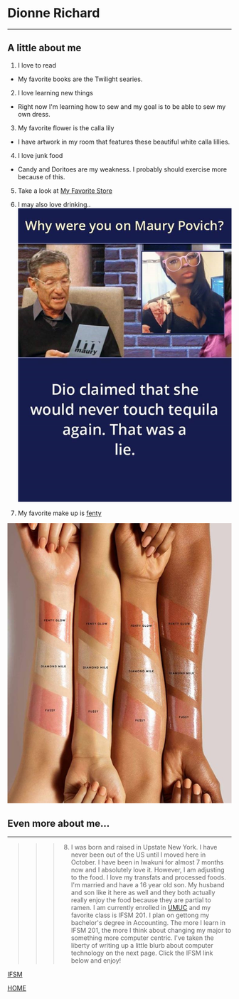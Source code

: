 # Dionne Richard
----------------
## A little about me

1. I love to read
+ My favorite books are the Twilight searies. 
2. I love learning new things
+ Right now I'm learning how to sew and my goal is to be able to sew my own dress. 
3. My favorite flower is the calla lily
+ I have artwork in my room that features these beautiful white calla lillies. 
4. I love junk food
+ Candy and Doritoes are my weakness. I probably should exercise more because of this.
5. Take a look at [My Favorite Store](https://www.amazon.com)
6. I may also love drinking..
![I love drinking](dionne.png)

8. My favorite make up is [fenty](https://www.fentybeauty.com/)

![](FENTY.jpg)
## Even more about me...
---


>>> 8. I was born and raised in Upstate New York. I have never been out of the US until I moved here in October. I have been in Iwakuni for almost 7 months now and I absolutely love it. However, I am adjusting to the food. I love my transfats and processed foods. I'm married and have a 16 year old son. My husband and son like it here as well and they both actually really enjoy the food because they are partial to ramen. I am currently enrolled in [UMUC](https://campus.umuc.edu/) and my favorite class is IFSM 201. I plan on gettong my bachelor's degree in Accounting. The more I learn in IFSM 201, the more I think about changing my major to something more computer centric. I've taken the liberty of writing up a little blurb about computer technology on the next page. Click the IFSM link below and enjoy!




[IFSM](topic)

[HOME](index)

